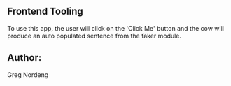 ## Frontend Tooling

To use this app, the user will click on the 'Click Me' button and the cow will produce an auto populated sentence from the faker module.

## Author:
Greg Nordeng